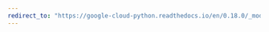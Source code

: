 ```yaml
---
redirect_to: "https://google-cloud-python.readthedocs.io/en/0.18.0/_modules/gcloud/error_reporting/client.html"
---
```

